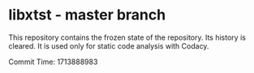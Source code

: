 # libxtst - master branch

This repository contains the frozen state of the repository.
Its history is cleared. It is used only for static code
analysis with Codacy.

Commit Time: 1713888983